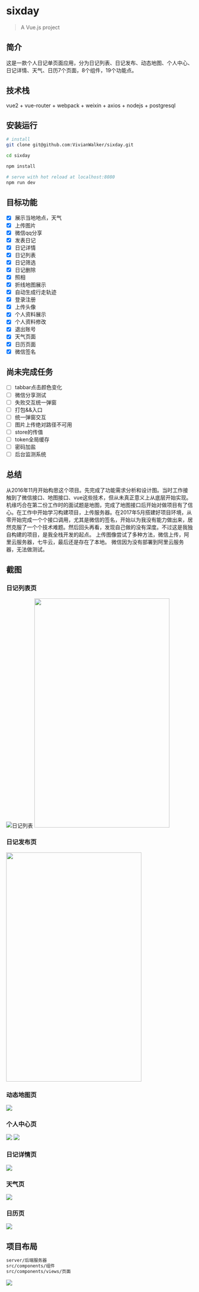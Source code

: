 # sixday

> A Vue.js project

## 简介
这是一款个人日记单页面应用，分为日记列表、日记发布、动态地图、个人中心、日记详情、天气、日历7个页面，8个组件，19个功能点。

## 技术栈
vue2 + vue-router + webpack + weixin + axios + nodejs + postgresql
   

## 安装运行

``` bash
# install
git clone git@github.com:VivianWalker/sixday.git

cd sixday

npm install

# serve with hot reload at localhost:8080
npm run dev
```

## 目标功能
- [x] 展示当地地点，天气
- [x] 上传图片
- [x] 微信qq分享
- [x] 发表日记
- [x] 日记详情
- [x] 日记列表
- [x] 日记筛选
- [x] 日记删除
- [x] 照相
- [x] 折线地图展示
- [x] 自动生成行走轨迹
- [x] 登录注册
- [x] 上传头像
- [x] 个人资料展示
- [x] 个人资料修改
- [x] 退出账号
- [x] 天气页面
- [x] 日历页面
- [x] 微信签名

## 尚未完成任务
- [ ] tabbar点击颜色变化
- [ ] 微信分享测试
- [ ] 失败交互统一弹窗
- [ ] 打包&&入口
- [ ] 统一弹窗交互
- [ ] 图片上传绝对路径不可用
- [ ] store的传值
- [ ] token全局缓存
- [ ] 密码加盐
- [ ] 后台监测系统

## 总结
从2016年11月开始构思这个项目。先完成了功能需求分析和设计图。当时工作接触到了微信接口、地图接口、vue这些技术，但从未真正意义上从底层开始实现。机缘巧合在第二份工作时的面试题是地图，完成了地图接口后开始对做项目有了信心。在工作中开始学习构建项目，上传服务器。在2017年5月搭建好项目环境，从零开始完成一个个接口调用，尤其是微信的签名，开始以为我没有能力做出来，居然克服了一个个技术难题。然后回头再看，发现自己做的没有深度。不过这是我独自构建的项目，是我全栈开发的起点。
上传图像尝试了多种方法，微信上传，阿里云服务器，七牛云，最后还是存在了本地。
微信因为没有部署到阿里云服务器，无法做测试。

## 截图

### 日记列表页
![日记列表](https://github.com/vJane/sixday/tree/master/Screenshots/1.png)
<img src="https://github.com/VivianWalker/sixday/tree/master/screenshots/1.png" width="365" height="619"/> 

### 日记发布页
<img src="https://github.com/VivianWalker/sixday/tree/master/screenshots/2.png" width="365" height="619"/> 

### 动态地图页
<img src="https://github.com/VivianWalker/sixday/tree/master/screenshots/3.png"/> 

### 个人中心页
<img src="https://github.com/VivianWalker/sixday/tree/master/screenshots/4.png"/> 
<img src="https://github.com/VivianWalker/sixday/tree/master/screenshots/41.png"/> 

### 日记详情页
<img src="https://github.com/VivianWalker/sixday/tree/master/screenshots/21.png"/> 

### 天气页
<img src="https://github.com/VivianWalker/sixday/tree/master/screenshots/12.png"/> 

### 日历页
<img src="https://github.com/VivianWalker/sixday/tree/master/screenshots/11.png"/> 

## 项目布局

``` bash
server/后端服务器
src/components/组件
src/components/views/页面
```
<img src="https://github.com/VivianWalker/sixday/tree/master/screenshots/catalog.png"/> 